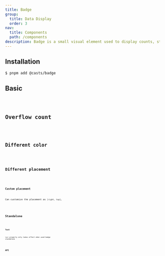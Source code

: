 ```yaml
---
title: Badge
group:
  title: Data Display
  order: 3
nav:
  title: Components
  path: /components
description: Badge is a small visual element used to display counts, status, or notifications, often used in conjunction with other components.
---
```


## Installation

```bash
$ pnpm add @casts/badge
```

## Basic

<code src="../examples/basic" />

## Overflow count

<code src="../examples/overflow-count" />

## Different color

<code src="../examples/colors" />

## Different placement

<code src="../examples/placement" />

### Custom placement

Can customize the placement as `[right, top]`。

<code src="../examples/custom-placement" />

## Standalone

<code src="../examples/standalone" />

### Text

`text` property only takes effect when used badge standalone

<code src="../examples/text" />

## API

<API src="@casts/badge"></API>
